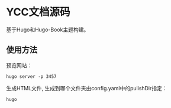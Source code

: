 # YCC文档源码

基于Hugo和Hugo-Book主题构建。

## 使用方法

预览网站：
```shell
hugo server -p 3457
```

生成HTML文件, 生成到哪个文件夹由config.yaml中的pulishDir指定：
```
hugo
```